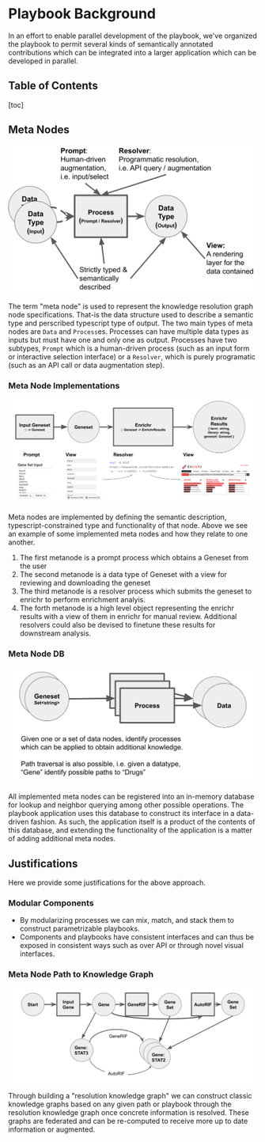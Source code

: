 # Playbook Background
In an effort to enable parallel development of the playbook, we've organized the playbook to permit several kinds of semantically annotated contributions which can be integrated into a larger application which can be developed in parallel.

## Table of Contents
[toc]

## Meta Nodes
![An image illustrating the generic data to process to data edge](./figures/process-edge.svg)

The term "meta node" is used to represent the knowledge resolution graph node specifications. That-is the data structure used to describe a semantic type and perscribed typescript type of output. The two main types of meta nodes are `Data` and `Process`es. Processes can have multiple data types as inputs but must have one and only one as output. Processes have two subtypes, `Prompt` which is a human-driven process (such as an input form or interactive selection interface) or a `Resolver`, which is purely programatic (such as an API call or data augmentation step).

### Meta Node Implementations
![A concrete example of a data to process to data edge implementation](./figures/process-edge-impl.svg)

Meta nodes are implemented by defining the semantic description, typescript-constrained type and functionality of that node. Above we see an example of some implemented meta nodes and how they relate to one another.

1. The first metanode is a prompt process which obtains a Geneset from the user
2. The second metanode is a data type of Geneset with a view for reviewing and downloading the geneset
3. The third metanode is a resolver process which submits the geneset to enrichr to perform enrichment analyis.
4. The forth metanode is a high level object representing the enrichr results with a view of them in enrichr for manual review. Additional resolvers could also be devised to finetune these results for downstream analysis.

### Meta Node DB
![An image illustrating the metagraph database](./figures/metagraph-db.svg)

All implemented meta nodes can be registered into an in-memory database for lookup and neighbor querying among other possible operations. The playbook application uses this database to construct its interface in a data-driven fashion. As such, the application itself is a product of the contents of this database, and extending the functionality of the application is a matter of adding additional meta nodes.

## Justifications
Here we provide some justifications for the above approach.

### Modular Components
- By modularizing processes we can mix, match, and stack them to construct parametrizable playbooks.
- Components and playbooks have consistent interfaces and can thus be exposed in consistent ways such as over API or through novel visual interfaces.

### Meta Node Path to Knowledge Graph
![An image illustrating how a knowledge graph can be derived from a knowledge resolution graph path](./figures/krgp-to-kg.svg)

Through building a "resolution knowledge graph" we can construct classic knowledge graphs based on any given path or playbook through the resolution knowledge graph once concrete information is resolved. These graphs are federated and can be re-computed to receive more up to date information or augmented.
